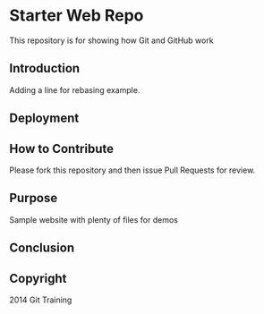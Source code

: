 # Starter Web Repo

This repository is for showing how Git and GitHub work

## Introduction
Adding a line for rebasing example.

## Deployment

## How to Contribute

Please fork this repository and then issue Pull Requests for review.

## Purpose

Sample website with plenty of files for demos

## Conclusion

## Copyright

2014 Git Training